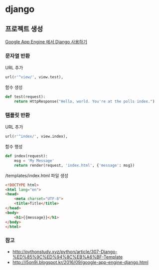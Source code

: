 # django

## 프로젝트 생성
[Google App Engine 에서 Django 사용하기](http://i5on9i.blogspot.kr/2016/09/google-app-engine-django.html)

### 문자열 반환

URL 추가 
```python
url(r'^view/', view.test),
```

함수 생성
```python
def test(request):
    return HttpResponse("Hello, world. You're at the polls index.")
```

### 템플릿 반환

URL 추가
```python
url(r'^index/', view.index),
```

함수 행성
```python
def index(request):
    msg = 'My Message'
    return render(request, 'index.html', {'message': msg})

```
/templates/index.html 파일 생성
```html
<!DOCTYPE html>
<html lang="en">
<head>
    <meta charset="UTF-8">
    <title>Title</title>
</head>
<body>
    <h1>{{message}}</h1>
</body>
</html>
```

### 참고
- http://pythonstudy.xyz/python/article/307-Django-%ED%85%9C%ED%94%8C%EB%A6%BF-Template
- http://i5on9i.blogspot.kr/2016/09/google-app-engine-django.html

